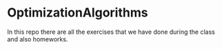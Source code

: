 # OptimizationAlgorithms
In this repo there are all the exercises that we have done during the class and also homeworks.
